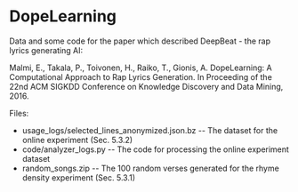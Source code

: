 # DopeLearning
Data and some code for the paper which described DeepBeat - the rap lyrics generating AI:

Malmi, E., Takala, P., Toivonen, H., Raiko, T., Gionis, A. DopeLearning: A Computational Approach
to Rap Lyrics Generation. In Proceeding of the 22nd ACM SIGKDD Conference on Knowledge Discovery
and Data Mining, 2016.

Files:
* usage_logs/selected_lines_anonymized.json.bz -- The dataset for the online experiment (Sec. 5.3.2)
* code/analyzer_logs.py -- The code for processing the online experiment dataset
* random_songs.zip -- The 100 random verses generated for the rhyme density experiment (Sec. 5.3.1)

